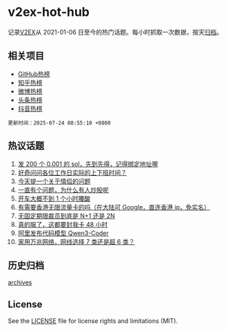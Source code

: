 # v2ex-hot-hub

 记录[V2EX](https://www.v2ex.com/)从 2021-01-06 日至今的热门话题。每小时抓取一次数据，按天[归档](archives)。
 
 ## 相关项目

- [GitHub热榜](https://github.com/snaildev/github-hot-hub)
- [知乎热榜](https://github.com/snaildev/zhihu-hot-hub)
- [微博热榜](https://github.com/snaildev/weibo-hot-hub)
- [头条热榜](https://github.com/snaildev/toutiao-hot-hub)
- [抖音热榜](https://github.com/snaildev/douyin-hot-hub)


 `更新时间：2025-07-24 08:55:10 +0800`

## 热议话题

1. [发 200 个 0.001 的 sol，先到先得，记得绑定地址喔](https://www.v2ex.com/t/1147109)
1. [好奇问问各位工作日实际的上下班时间？](https://www.v2ex.com/t/1147024)
1. [今天提一个关于情侣的问题](https://www.v2ex.com/t/1147151)
1. [一直有个问题，为什么有人炒股呢](https://www.v2ex.com/t/1147131)
1. [开车大概不到 1 个小时腰酸](https://www.v2ex.com/t/1147023)
1. [有需要香港无限流量卡的吗（在大陆可 Google，直连香港 ip，免实名）](https://www.v2ex.com/t/1147071)
1. [无固定期限裁员到底是 N+1 还是 2N](https://www.v2ex.com/t/1147098)
1. [真的服了，这都要封我卡 48 小时](https://www.v2ex.com/t/1147033)
1. [阿里发布代码模型 Qwen3-Coder](https://www.v2ex.com/t/1147029)
1. [家用万兆网络，网线选择 7 类还是超 6 类？](https://www.v2ex.com/t/1147038)

## 历史归档

[archives](archives)

## License

See the [LICENSE](LICENSE) file for license rights and limitations (MIT).
